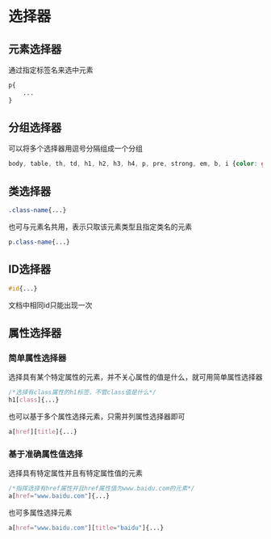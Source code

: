# 选择器

## 元素选择器

通过指定标签名来选中元素

```css
p{
	...
}
```

## 分组选择器

可以将多个选择器用逗号分隔组成一个分组

```css
body, table, th, td, h1, h2, h3, h4, p, pre, strong, em, b, i {color: gray;}
```

## 类选择器

```css
.class-name{...}
```

也可与元素名共用，表示只取该元素类型且指定类名的元素

```css
p.class-name{...}
```

## ID选择器

```css
#id{...}
```

文档中相同id只能出现一次

## 属性选择器

### 简单属性选择器

选择具有某个特定属性的元素，并不关心属性的值是什么，就可用简单属性选择器

```css
/*选择有class属性的h1标签，不管class值是什么*/
h1[class]{...}
```

也可以基于多个属性选择元素，只需并列属性选择器即可

```css
a[href][title]{...}
```

### 基于准确属性值选择

选择具有特定属性并且有特定属性值的元素

```css
/*指挥选择有href属性并且href属性值为www.baidu.com的元素*/
a[href="www.baidu.com"]{...}
```

也可多属性选择元素

```css
a[href="www.baidu.com"][title="baidu"]{...}
```

